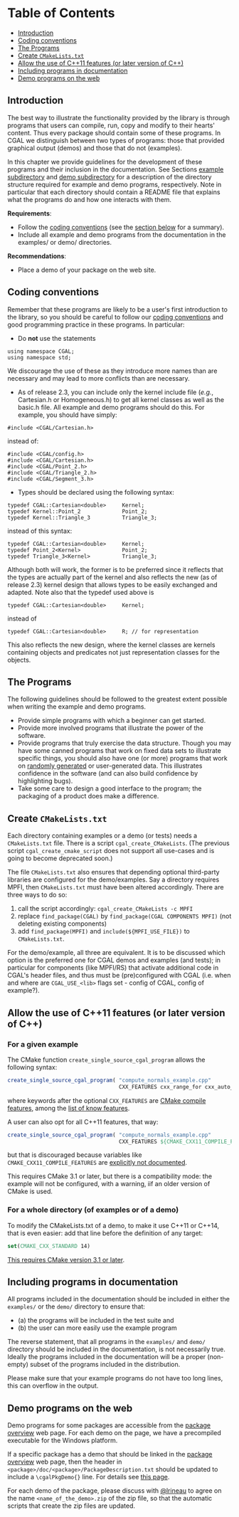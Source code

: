 <!--TOC-->

# Table of Contents
* [Introduction](#introduction)
* [Coding conventions](#coding-conventions)
* [The Programs](#the-programs)
* [Create `CMakeLists.txt`](#create-cmakeliststxt)
* [Allow the use of C++11 features (or later version of C++)](#allow-the-use-of-c11-features-or-later-version-of-c)
* [Including programs in documentation](#including-programs-in-documentation)
* [Demo programs on the web](#demo-programs-on-the-web)

<!--TOC-->

## Introduction

The best way to illustrate the functionality provided by the library is
through programs that users can compile, run, copy and modify to their
hearts' content. Thus every package should contain some of these
programs. In CGAL we distinguish between two types of programs: those
that provided graphical output (demos) and those that do not (examples).

In this chapter we provide guidelines for the development of these
programs and their inclusion in the documentation. See Sections
 [example subdirectory](https://github.com/CGAL/cgal/wiki/Directory-Structure-for-Packages#examples-subdirectory) and [demo subdirectory](https://github.com/CGAL/cgal/wiki/Directory-Structure-for-Packages#demo-subdirectory) for a
description of the directory structure required for example and demo
programs, respectively. Note in particular that each directory should
contain a README file that explains what the programs do and how one
interacts with them.

**Requirements**:

-   Follow the [coding conventions](https://doc.cgal.org/latest/Manual/devman_code_format.html)
    (see the [section below](#coding-conventions) for a
    summary).
-   Include all example and demo programs from the documentation in the
    examples/ or demo/ directories.

**Recommendations**:

-   Place a demo of your package on the web site.

## Coding conventions

Remember that these programs are likely to be a user's first
introduction to the library, so you should be careful to follow our
[coding conventions](https://doc.cgal.org/latest/Manual/devman_code_format.html)
and good programming practice in these programs. In particular:

-   Do **not** use the statements
```
using namespace CGAL;
using namespace std;
```
We discourage the use of these as they introduce more names than are
necessary and may lead to more conflicts than are necessary.

-   As of release 2.3, you can include only the kernel include file
    (*e.g.*, Cartesian.h or Homogeneous.h) to get all kernel classes as
    well as the basic.h file. All example and demo programs should do
    this. For example, you should have simply:
``` {.cpp}
#include <CGAL/Cartesian.h>
```
instead of:
``` {.cpp}
#include <CGAL/config.h>
#include <CGAL/Cartesian.h>
#include <CGAL/Point_2.h>
#include <CGAL/Triangle_2.h>
#include <CGAL/Segment_3.h>
```
-   Types should be declared using the following syntax:
```
typedef CGAL::Cartesian<double>     Kernel;
typedef Kernel::Point_2             Point_2;
typedef Kernel::Triangle_3          Triangle_3;
```
instead of this syntax:
```
typedef CGAL::Cartesian<double>     Kernel;
typedef Point_2<Kernel>             Point_2;
typedef Triangle_3<Kernel>          Triangle_3;
```
Although both will work, the former is to be preferred since it
reflects that the types are actually part of the kernel and also
reflects the new (as of release 2.3) kernel design that allows types
to be easily exchanged and adapted.
Note also that the typedef used above is
``` {.cpp}
typedef CGAL::Cartesian<double>     Kernel;
```
instead of
``` {.cpp}
typedef CGAL::Cartesian<double>     R; // for representation
```
This also reflects the new design, where the kernel classes are
kernels containing objects and predicates not just representation
classes for the objects.

## The Programs

The following guidelines should be followed to the greatest extent
possible when writing the example and demo programs.

-   Provide simple programs with which a beginner can get started.
-   Provide more involved programs that illustrate the power of the
    software.
-   Provide programs that truly exercise the data structure. Though you
    may have some canned programs that work on fixed data sets to
    illustrate specific things, you should also have one (or more)
    programs that work on [randomly generated](https://doc.cgal.org/latest/Generator/)
    or user-generated data. This illustrates confidence in the software
    (and can also build confidence by highlighting bugs).
-   Take some care to design a good interface to the program; the
    packaging of a product does make a difference.

## Create `CMakeLists.txt`

Each directory containing examples or a demo (or tests) needs a
`CMakeLists.txt` file. There is a script `cgal_create_CMakeLists`.
(The previous script `cgal_create_cmake_script`
does not support all use-cases and is going to become deprecated soon.)

The file `CMakeLists.txt` also ensures that depending optional
third-party libraries are configured for the demo/examples. Say a
directory requires MPFI, then `CMakeLists.txt` must have been altered
accordingly. There are three ways to do so:

1.  call the script accordingly: `cgal_create_CMakeLists -c MPFI`
2.  replace `find_package(CGAL)` by `find_package(CGAL COMPONENTS MPFI)`
    (not deleting existing components)
3.  add `find_package(MPFI)` and `include(${MPFI_USE_FILE})` to
    `CMakeLists.txt`.

For the demo/example, all three are equivalent. It is to be discussed
which option is the preferred one for CGAL demos and examples (and
tests); in particular for components (like MPFI/RS) that activate
additional code in CGAL's header files, and thus must be (pre)configured
with CGAL (i.e. when and where are `CGAL_USE_<lib>` flags set - config
of CGAL, config of example?).

## Allow the use of C++11 features (or later version of C++)

### For a given example

The CMake function `create_single_source_cgal_program` allows the following syntax:
```CMake
create_single_source_cgal_program( "compute_normals_example.cpp"
                                   CXX_FEATURES cxx_range_for cxx_auto_type )
```
where keywords after the optional `CXX_FEATURES` are [CMake compile features], among the [list of know features].

A user can also opt for all C++11 features, that way:
```CMake
create_single_source_cgal_program( "compute_normals_example.cpp" 
                                   CXX_FEATURES ${CMAKE_CXX11_COMPILE_FEATURES} )
```
but that is discouraged because variables like `CMAKE_CXX11_COMPILE_FEATURES` are [explicitly not documented](https://cmake.org/cmake/help/v3.6/manual/cmake-developer.7.html#adding-compile-features).

[CMake compile features]: https://cmake.org/cmake/help/v3.1/manual/cmake-compile-features.7.html
[list of know features]: https://cmake.org/cmake/help/v3.6/prop_gbl/CMAKE_CXX_KNOWN_FEATURES.html#prop_gbl:CMAKE_CXX_KNOWN_FEATURES

This requires CMake 3.1 or later, but there is a compatibility mode: the example will not be configured, with a warning, iif an older version of CMake is used.

### For a whole directory (of examples or of a demo)
To modify the CMakeLists.txt of a demo, to make it use C++11 or C++14, that is even easier: add that line before the definition of any target:
```CMake
set(CMAKE_CXX_STANDARD 14)
```
[This requires CMake version 3.1 or later](https://cmake.org/cmake/help/v3.1/variable/CMAKE_CXX_STANDARD.html?highlight=cmake_cxx_standard).

## Including programs in documentation

All programs included in the documentation should be included in either
the `examples/` or the `demo/` directory to ensure that:

-   (a) the programs will be included in the test suite and
-   (b) the user can more easily use the example program

The reverse statement, that all programs in the `examples/` and `demo/`
directory should be included in the documentation, is not necessarily
true. Ideally the programs included in the documentation will be a
proper (non-empty) subset of the programs included in the distribution.

Please make sure that your example programs do not have too long lines,
this can overflow in the output.

## Demo programs on the web

Demo programs for some packages are accessible from the [package overview](https://doc.cgal.org/latest/Manual/packages.html)
web page. For each demo on the page, we have a precompiled executable
for the Windows platform.

If a specific package has a demo that should be linked in the [package overview](https://doc.cgal.org/latest/Manual/packages.html)
web page, then the header in `<package>/doc/<package>/PackageDescription.txt` should be updated to include a `\cgalPkgDemo{}` line.
For details see [this page](Writing-Documentation#packagedescriptiontxt).

For each demo of the package, please discuss with [@lrineau](https://github.com/lrineau) to agree on the name
`<name_of_the_demo>.zip` of the zip file, so that the automatic scripts
that create the zip files are updated.
